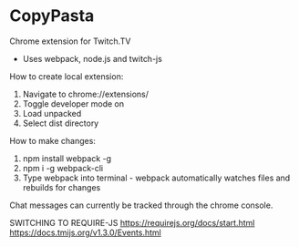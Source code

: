 # CopyPasta

Chrome extension for Twitch.TV

- Uses webpack, node.js and twitch-js

How to create local extension:

1. Navigate to chrome://extensions/
2. Toggle developer mode on
3. Load unpacked
4. Select dist directory

How to make changes:

1. npm install webpack -g
2. npm i -g webpack-cli
3. Type webpack into terminal - webpack automatically watches files and rebuilds for changes

Chat messages can currently be tracked through the chrome console.

SWITCHING TO REQUIRE-JS
https://requirejs.org/docs/start.html
https://docs.tmijs.org/v1.3.0/Events.html
